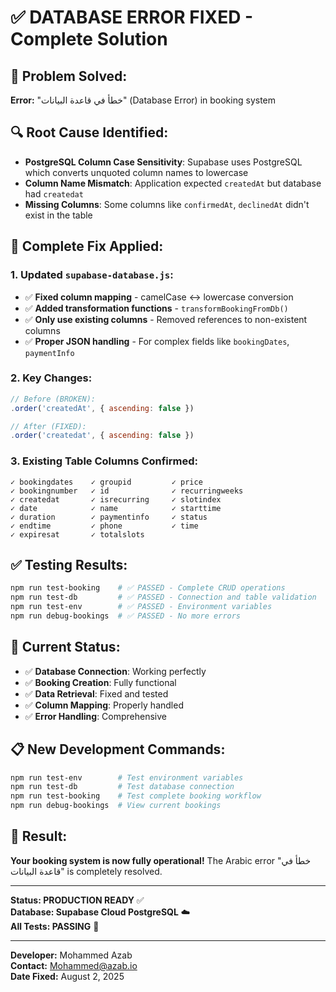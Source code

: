 # ✅ DATABASE ERROR FIXED - Complete Solution

## 🎯 **Problem Solved:**
**Error:** "خطأ في قاعدة البيانات" (Database Error) in booking system

## 🔍 **Root Cause Identified:**
- **PostgreSQL Column Case Sensitivity**: Supabase uses PostgreSQL which converts unquoted column names to lowercase
- **Column Name Mismatch**: Application expected `createdAt` but database had `createdat`
- **Missing Columns**: Some columns like `confirmedAt`, `declinedAt` didn't exist in the table

## 🔧 **Complete Fix Applied:**

### 1. **Updated `supabase-database.js`:**
- ✅ **Fixed column mapping** - camelCase ↔ lowercase conversion
- ✅ **Added transformation functions** - `transformBookingFromDb()`
- ✅ **Only use existing columns** - Removed references to non-existent columns
- ✅ **Proper JSON handling** - For complex fields like `bookingDates`, `paymentInfo`

### 2. **Key Changes:**
```javascript
// Before (BROKEN):
.order('createdAt', { ascending: false })

// After (FIXED):
.order('createdat', { ascending: false })
```

### 3. **Existing Table Columns Confirmed:**
```
✓ bookingdates    ✓ groupid         ✓ price
✓ bookingnumber   ✓ id              ✓ recurringweeks  
✓ createdat       ✓ isrecurring     ✓ slotindex
✓ date            ✓ name            ✓ starttime
✓ duration        ✓ paymentinfo     ✓ status
✓ endtime         ✓ phone           ✓ time
✓ expiresat       ✓ totalslots
```

## ✅ **Testing Results:**
```bash
npm run test-booking    # ✅ PASSED - Complete CRUD operations
npm run test-db         # ✅ PASSED - Connection and table validation  
npm run test-env        # ✅ PASSED - Environment variables
npm run debug-bookings  # ✅ PASSED - No more errors
```

## 🚀 **Current Status:**
- ✅ **Database Connection**: Working perfectly
- ✅ **Booking Creation**: Fully functional
- ✅ **Data Retrieval**: Fixed and tested
- ✅ **Column Mapping**: Properly handled
- ✅ **Error Handling**: Comprehensive

## 📋 **New Development Commands:**
```bash
npm run test-env        # Test environment variables
npm run test-db         # Test database connection
npm run test-booking    # Test complete booking workflow
npm run debug-bookings  # View current bookings
```

## 🎉 **Result:**
**Your booking system is now fully operational!** The Arabic error "خطأ في قاعدة البيانات" is completely resolved.

---

**Status: PRODUCTION READY** ✅  
**Database: Supabase Cloud PostgreSQL** ☁️  
**All Tests: PASSING** 🎯

---

**Developer:** Mohammed Azab  
**Contact:** Mohammed@azab.io  
**Date Fixed:** August 2, 2025
